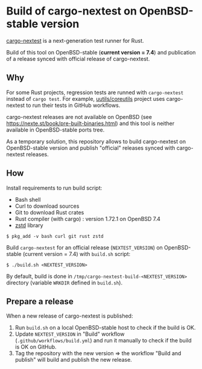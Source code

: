 # Build of cargo-nextest on OpenBSD-stable version

[cargo-nextest](https://github.com/nextest-rs/nextest) is a next-generation test runner for Rust.

Build of this tool on OpenBSD-stable (**current version = 7.4**) and publication
of a release synced with official release of cargo-nextest.

## Why

For some Rust projects, regression tests are runned with `cargo-nextest` instead
of `cargo test`. For example, [uutils/coreutils](https://github.com/uutils/coreutils) project uses
cargo-nextest to run their tests in GitHub workflows.

cargo-nextest releases are not available on OpenBSD (see
https://nexte.st/book/pre-built-binaries.html) and this tool is neither
available in OpenBSD-stable ports tree.

As a temporary solution, this repository allows to build cargo-nextest on
OpenBSD-stable version and publish "official" releases synced with cargo-nextest
releases.

## How

Install requirements to run build script:

  * Bash shell
  * Curl to download sources
  * Git to download Rust crates
  * Rust compiler (with cargo) : version 1.72.1 on OpenBSD 7.4
  * [zstd](https://facebook.github.io/zstd/) library

```shell
$ pkg_add -v bash curl git rust zstd
```

Build `cargo-nextest` for an official release (`NEXTEST_VERSION`) on
OpenBSD-stable (current version = 7.4) with `build.sh` script:

```shell
$ ./build.sh <NEXTEST_VERSION>
```

By default, build is done in `/tmp/cargo-nextest-build-<NEXTEST_VERSION>`
directory (variable `WRKDIR` defined in `build.sh`).

## Prepare a release

When a new release of cargo-nextest is published:

1. Run `build.sh` on a local OpenBSD-stable host to check if the build is OK.
2. Update `NEXTEST_VERSION` in "Build" workflow (`.github/workflows/build.yml`)
   and run it manually to check if the build is OK on GitHub.
3. Tag the repository with the new version => the workflow "Build and publish"
   will build and publish the new release.
